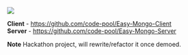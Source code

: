 <image src="https://raw.githubusercontent.com/code-pool/I-See-You/master/src/logo.png"/>

**Client** - https://github.com/code-pool/Easy-Mongo-Client  
**Server** - https://github.com/code-pool/Easy-Mongo-Server

**Note** Hackathon project, will rewrite/refactor it once demoed. 
